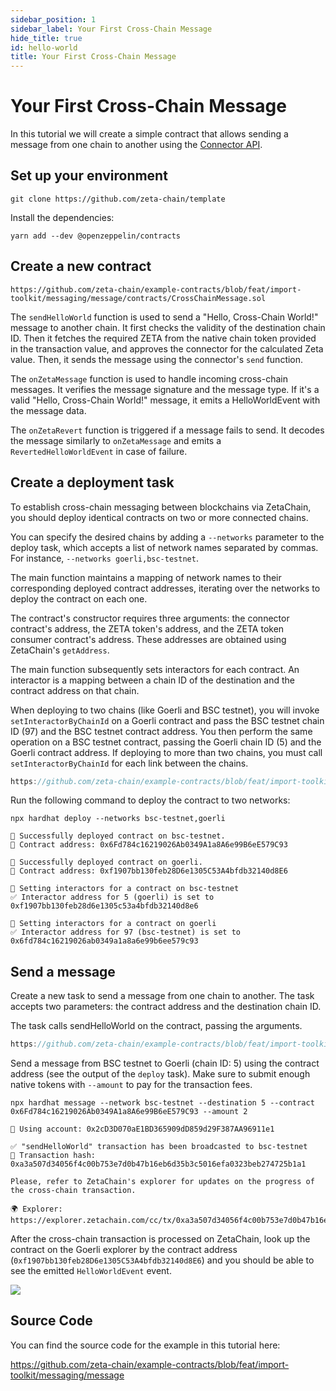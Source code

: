 ```yaml
---
sidebar_position: 1
sidebar_label: Your First Cross-Chain Message
hide_title: true
id: hello-world
title: Your First Cross-Chain Message
---
```


# Your First Cross-Chain Message

In this tutorial we will create a simple contract that allows sending a message
from one chain to another using the
[Connector API](/developers/cross-chain-messaging/connector/).

## Set up your environment

```
git clone https://github.com/zeta-chain/template
```

Install the dependencies:

```
yarn add --dev @openzeppelin/contracts
```

## Create a new contract

```solidity title="contracts/CrossChainMessage.sol" reference
https://github.com/zeta-chain/example-contracts/blob/feat/import-toolkit/messaging/message/contracts/CrossChainMessage.sol
```

The `sendHelloWorld` function is used to send a "Hello, Cross-Chain World!"
message to another chain. It first checks the validity of the destination chain
ID. Then it fetches the required ZETA from the native chain token provided in
the transaction value, and approves the connector for the calculated Zeta value.
Then, it sends the message using the connector's `send` function.

The `onZetaMessage` function is used to handle incoming cross-chain messages. It
verifies the message signature and the message type. If it's a valid "Hello,
Cross-Chain World!" message, it emits a HelloWorldEvent with the message data.

The `onZetaRevert` function is triggered if a message fails to send. It decodes
the message similarly to `onZetaMessage` and emits a `RevertedHelloWorldEvent`
in case of failure.

## Create a deployment task

To establish cross-chain messaging between blockchains via ZetaChain, you should
deploy identical contracts on two or more connected chains.

You can specify the desired chains by adding a `--networks` parameter to the
deploy task, which accepts a list of network names separated by commas. For
instance, `--networks goerli,bsc-testnet`.

The main function maintains a mapping of network names to their corresponding
deployed contract addresses, iterating over the networks to deploy the contract
on each one.

The contract's constructor requires three arguments: the connector contract's
address, the ZETA token's address, and the ZETA token consumer contract's
address. These addresses are obtained using ZetaChain's `getAddress`.

The main function subsequently sets interactors for each contract. An interactor
is a mapping between a chain ID of the destination and the contract address on
that chain.

When deploying to two chains (like Goerli and BSC testnet), you will invoke
`setInteractorByChainId` on a Goerli contract and pass the BSC testnet chain ID
(97) and the BSC testnet contract address. You then perform the same operation
on a BSC testnet contract, passing the Goerli chain ID (5) and the Goerli
contract address. If deploying to more than two chains, you must call
`setInteractorByChainId` for each link between the chains.

```ts title="tasks/deploy.ts" reference
https://github.com/zeta-chain/example-contracts/blob/feat/import-toolkit/messaging/message/tasks/deploy.ts
```

Run the following command to deploy the contract to two networks:

```
npx hardhat deploy --networks bsc-testnet,goerli
```

```
🚀 Successfully deployed contract on bsc-testnet.
📜 Contract address: 0x6Fd784c16219026Ab0349A1a8A6e99B6eE579C93

🚀 Successfully deployed contract on goerli.
📜 Contract address: 0xf1907bb130feb28D6e1305C53A4bfdb32140d8E6

🔗 Setting interactors for a contract on bsc-testnet
✅ Interactor address for 5 (goerli) is set to 0xf1907bb130feb28d6e1305c53a4bfdb32140d8e6

🔗 Setting interactors for a contract on goerli
✅ Interactor address for 97 (bsc-testnet) is set to 0x6fd784c16219026ab0349a1a8a6e99b6ee579c93
```

## Send a message

Create a new task to send a message from one chain to another. The task accepts
two parameters: the contract address and the destination chain ID.

The task calls sendHelloWorld on the contract, passing the arguments.

```ts title="tasks/message.ts" reference
https://github.com/zeta-chain/example-contracts/blob/feat/import-toolkit/messaging/message/tasks/message.ts
```

Send a message from BSC testnet to Goerli (chain ID: 5) using the contract
address (see the output of the `deploy` task). Make sure to submit enough native
tokens with `--amount` to pay for the transaction fees.

```
npx hardhat message --network bsc-testnet --destination 5 --contract 0x6Fd784c16219026Ab0349A1a8A6e99B6eE579C93 --amount 2
```

```
🔑 Using account: 0x2cD3D070aE1BD365909dD859d29F387AA96911e1

✅ "sendHelloWorld" transaction has been broadcasted to bsc-testnet
📝 Transaction hash: 0xa3a507d34056f4c00b753e7d0b47b16eb6d35b3c5016efa0323beb274725b1a1

Please, refer to ZetaChain's explorer for updates on the progress of
the cross-chain transaction.

🌍 Explorer: https://explorer.zetachain.com/cc/tx/0xa3a507d34056f4c00b753e7d0b47b16eb6d35b3c5016efa0323beb274725b1a1
```

After the cross-chain transaction is processed on ZetaChain, look up the
contract on the Goerli explorer by the contract address
(`0xf1907bb130feb28D6e1305C53A4bfdb32140d8E6`) and you should be able to see the
emitted `HelloWorldEvent` event.

![](/img/docs/ccm-message-explorer.png)

## Source Code

You can find the source code for the example in this tutorial here:

https://github.com/zeta-chain/example-contracts/blob/feat/import-toolkit/messaging/message
